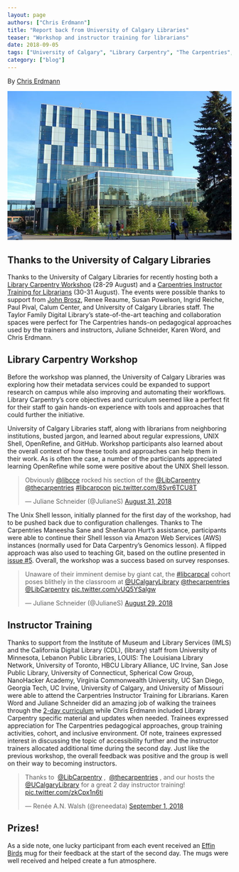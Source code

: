 ```yaml
---
layout: page
authors: ["Chris Erdmann"]
title: "Report back from University of Calgary Libraries"
teaser: "Workshop and instructor training for librarians"
date: 2018-09-05
tags: ["University of Calgary", "Library Carpentry", "The Carpentries", "Instructor Training", "Workshop"]
category: ["blog"]
---
```


By [Chris Erdmann](https://twitter.com/libcce)

![Taylor Family Digital Library at University of Calgary](/images/Taylor_Family_Digital_Library_University_of_Calgary.JPG)

## Thanks to the University of Calgary Libraries

Thanks to the University of Calgary Libraries for recently hosting both a [Library Carpentry Workshop](https://libcce.github.io/2018-08-28-calgary/) 
(28-29 August) and a [Carpentries Instructor Training for Librarians](https://pitviper6.github.io/2018-08-30-ttt-calgary/) 
(30-31 August). The events were possible thanks to support from [John Brosz](https://twitter.com/jbrosz), Renee Reaume, 
Susan Powelson, Ingrid Reiche, Paul Pival, Calum Center, and University of Calgary Libraries staff. The Taylor Family Digital 
Library’s state-of-the-art teaching and collaboration spaces were perfect for The Carpentries hands-on pedagogical approaches 
used by the trainers and instructors, Juliane Schneider, Karen Word, and Chris Erdmann. 

## Library Carpentry Workshop

Before the workshop was planned, the University of Calgary Libraries was exploring how their metadata services could be 
expanded to support research on campus while also improving and automating their workflows. Library Carpentry’s core 
objectives and curriculum seemed like a perfect fit for their staff to gain hands-on experience with tools and approaches 
that could further the initiative.

University of Calgary Libraries staff, along with librarians from neighboring institutions, busted jargon, and learned about 
regular expressions, UNIX Shell, OpenRefine, and GitHub. Workshop participants also learned about the overall context of how 
these tools and approaches can help them in their work. As is often the case, a number of the participants appreciated 
learning OpenRefine while some were positive about the UNIX Shell lesson.

<blockquote class="twitter-tweet" data-lang="en"><p lang="en" dir="ltr">Obviously 
<a href="https://twitter.com/libcce?ref_src=twsrc%5Etfw">@libcce</a> rocked his section of the 
<a href="https://twitter.com/LibCarpentry?ref_src=twsrc%5Etfw">@LibCarpentry</a> 
<a href="https://twitter.com/thecarpentries?ref_src=twsrc%5Etfw">@thecarpentries</a> 
<a href="https://twitter.com/hashtag/libcarpcon?src=hash&amp;ref_src=twsrc%5Etfw">#libcarpcon</a> 
<a href="https://t.co/8Svr6TCU8T">pic.twitter.com/8Svr6TCU8T</a></p>&mdash; Juliane Schneider (@JulianeS) 
<a href="https://twitter.com/JulianeS/status/1035517345140109312?ref_src=twsrc%5Etfw">August 31, 2018</a>
</blockquote>
<script async src="https://platform.twitter.com/widgets.js" charset="utf-8"></script>

The Unix Shell lesson, initially planned for the first day of the workshop, had to be pushed back due to configuration 
challenges. Thanks to The Carpentries Maneesha Sane and SherAaron Hurt’s assistance, participants were able to continue their Shell lesson via 
Amazon Web Services (AWS) instances (normally used for Data Carpentry’s Genomics lesson). A flipped approach was also used to 
teaching Git, based on the outline presented in [issue #5](https://github.com/LibraryCarpentry/lc-git/issues/5#issuecomment-413312189). 
Overall, the workshop was a success based on survey responses.

<blockquote class="twitter-tweet" data-lang="en"><p lang="en" dir="ltr">Unaware of their imminent demise by giant cat, the 
<a href="https://twitter.com/hashtag/libcarpcal?src=hash&amp;ref_src=twsrc%5Etfw">#libcarpcal</a> cohort poses blithely in 
the classroom at <a href="https://twitter.com/UCalgaryLibrary?ref_src=twsrc%5Etfw">@UCalgaryLibrary</a> 
<a href="https://twitter.com/thecarpentries?ref_src=twsrc%5Etfw">@thecarpentries</a> 
<a href="https://twitter.com/LibCarpentry?ref_src=twsrc%5Etfw">@LibCarpentry</a> 
<a href="https://t.co/vUQ5YSalgw">pic.twitter.com/vUQ5YSalgw</a></p>&mdash; Juliane Schneider (@JulianeS) 
<a href="https://twitter.com/JulianeS/status/1034873916118855680?ref_src=twsrc%5Etfw">August 29, 2018</a>
</blockquote>
<script async src="https://platform.twitter.com/widgets.js" charset="utf-8"></script>

## Instructor Training 

Thanks to support from the Institute of Museum and Library Services (IMLS) and the California Digital Library (CDL), 
(library) staff from University of Minnesota, Lebanon Public Libraries, LOUIS: The Louisiana Library Network, University of 
Toronto, HBCU Library Alliance, UC Irvine, San Jose Public Library, University of Connecticut, Spherical Cow Group, 
NanoHacker Academy, Virginia Commonwealth University, UC San Diego, Georgia Tech, UC Irvine, University of Calgary, and 
University of Missouri were able to attend the Carpentries Instructor Training for Librarians. Karen Word and Juliane 
Schneider did an amazing job of walking the trainees through the 
[2-day curriculum](https://carpentries.github.io/instructor-training/) while Chris Erdmann included Library Carpentry 
specific material and updates when needed.  Trainees expressed appreciation for The Carpentries pedagogical approaches, 
group training activities, cohort, and inclusive environment. Of note, trainees expressed interest in discussing the topic 
of accessibility further and the instructor trainers allocated additional time during the second day. Just like the previous 
workshop, the overall feedback was positive and the group is well on their way to becoming instructors. 

<blockquote class="twitter-tweet" data-lang="en"><p lang="en" dir="ltr">Thanks to ⁦
<a href="https://twitter.com/LibCarpentry?ref_src=twsrc%5Etfw">@LibCarpentry</a>⁩ , ⁦
<a href="https://twitter.com/thecarpentries?ref_src=twsrc%5Etfw">@thecarpentries</a>⁩ , and our hosts the 
⁦<a href="https://twitter.com/UCalgaryLibrary?ref_src=twsrc%5Etfw">@UCalgaryLibrary</a>⁩ for a great 2 day instructor training! 
<a href="https://t.co/zkCpx1n6ti">pic.twitter.com/zkCpx1n6ti</a></p>&mdash; Renée A.N. Walsh (@reneedata) 
<a href="https://twitter.com/reneedata/status/1035944897008820226?ref_src=twsrc%5Etfw">September 1, 2018</a>
</blockquote>
<script async src="https://platform.twitter.com/widgets.js" charset="utf-8"></script>

## Prizes!

As a side note, one lucky participant from each event received an [Effin Birds](https://www.effinbirds.com/) mug for their 
feedback at the start of the second day. The mugs were well received and helped create a fun atmosphere.
